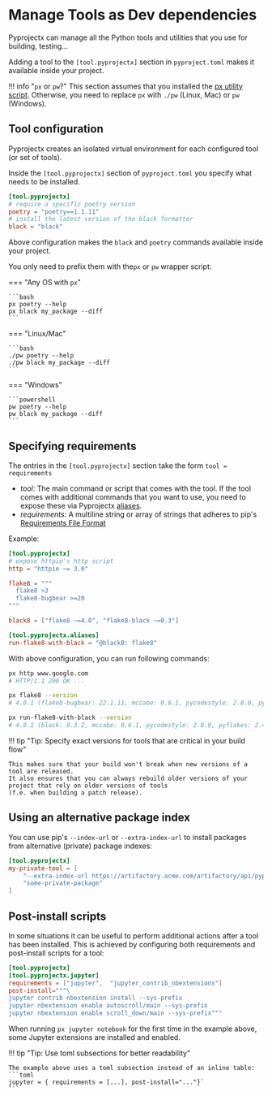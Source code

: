 # Manage Tools as Dev dependencies

Pyprojectx can manage all the Python tools and utilities that you use for building, testing...

Adding a tool to the `[tool.pyprojectx]` section in `pyproject.toml` makes it available inside your project.

!!! info "`px` or `pw`?"
    This section assumes that you installed the [px utility script](/usage/#install-the-global-px-script).
    Otherwise, you need to replace `px` with `./pw` (Linux, Mac) or `pw` (Windows).

## Tool configuration

Pyprojectx creates an isolated virtual environment for each configured tool (or set of tools).

Inside the `[tool.pyprojectx]` section of `pyproject.toml` you specify what needs to be installed.

```toml title="pyproject.toml"
[tool.pyprojectx]
# require a specific poetry version
poetry = "poetry==1.1.11"
# install the latest version of the black formatter
black = "black"
```

Above configuration makes the `black` and `poetry` commands available inside your project.

You only need to prefix them with the`px` or `pw` wrapper script:

=== "Any OS with `px`"

    ```bash
    px poetry --help
    px black my_package --diff
    ```

=== "Linux/Mac"

    ```bash
    ./pw poetry --help
    ./pw black my_package --diff
    ```

=== "Windows"

    ```powershell
    pw poetry --help
    pw black my_package --diff
    ```

## Specifying requirements

The entries in the `[tool.pyprojectx]` section take the form `tool = requirements`

* _tool_: The main command or script that comes with the tool. If the tool comes with additional commands that you want
  to use, you need to expose these via Pyprojectx [aliases](/config/aliases).
* _requirements_: A multiline string or array of strings that adheres to
  pip's [Requirements File Format](https://pip.pypa.io/en/stable/reference/requirements-file-format/#requirements-file-format)

Example:

```toml title="pyproject.toml"
[tool.pyprojectx]
# expose httpie's http script
http = "httpie ~= 3.0"

flake8 = """
  flake8 >3
  flake8-bugbear >=20
"""

black8 = ["flake8 ~=4.0", "flake8-black ~=0.3"]

[tool.pyprojectx.aliases]
run-flake8-with-black = "@black8: flake8"
```

With above configuration, you can run following commands:

```bash
px http www.google.com
# HTTP/1.1 200 OK ...

px flake8 --version
# 4.0.1 (flake8-bugbear: 22.1.11, mccabe: 0.6.1, pycodestyle: 2.8.0, pyflakes: 2.4.0) CPython 3.9.6 on Darwin

px run-flake8-with-black --version
# 4.0.1 (black: 0.3.2, mccabe: 0.6.1, pycodestyle: 2.8.0, pyflakes: 2.4.0) CPython 3.9.6 on Darwin
```

!!! tip "Tip: Specify exact versions for tools that are critical in your build flow"

    This makes sure that your build won't break when new versions of a tool are released.
    It also ensures that you can always rebuild older versions of your project that rely on older versions of tools
    (f.e. when building a patch release).

## Using an alternative package index

You can use pip's `--index-url` or `--extra-index-url` to install packages from alternative (private) package indexes:

```toml
[tool.pyprojectx]
my-private-tool = [
    "--extra-index-url https://artifactory.acme.com/artifactory/api/pypi/python-virtual/simple",
    "some-private-package"
]
```

## Post-install scripts
In some situations it can be useful to perform additional actions after a tool has been installed.
This is achieved by configuring both requirements and post-install scripts for a tool:
```toml
[tool.pyprojectx]
[tool.pyprojectx.jupyter]
requirements = ["jupyter",	"jupyter_contrib_nbextensions"]
post-install="""\
jupyter contrib nbextension install --sys-prefix
jupyter nbextension enable autoscroll/main --sys-prefix
jupyter nbextension enable scroll_down/main --sys-prefix"""
```

When running `px jupyter notebook` for the first time in the example above,
some Jupyter extensions are installed and enabled.

!!! tip "Tip: Use toml subsections for better readability"

    The example above uses a toml subsection instead of an inline table:
    ```toml
    jupyter = { requirements = [...], post-install="..."}`
    ```
